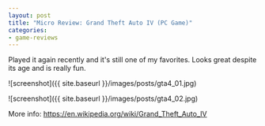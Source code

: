 ```yaml
---
layout: post
title: "Micro Review: Grand Theft Auto IV (PC Game)"
categories:
- game-reviews
---
```



Played it again recently and it's still one of my favorites. Looks great despite its age and is really fun.


![screenshot]({{ site.baseurl }}/images/posts/gta4_01.jpg)

![screenshot]({{ site.baseurl }}/images/posts/gta4_02.jpg)

<p>More info: <a href="https://en.wikipedia.org/wiki/Grand_Theft_Auto_IV">https://en.wikipedia.org/wiki/Grand_Theft_Auto_IV</a><p>

